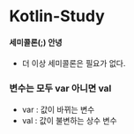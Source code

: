 # Kotlin-Study

#### 세미콜론(;) 안녕
- 더 이상 세미콜론은 필요가 없다.

### 변수는 모두 var 아니면 val
- var : 값이 바뀌는 변수
- val : 값이 불변하는 상수 변수

